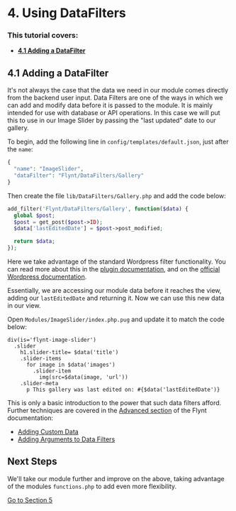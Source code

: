 # 4. Using DataFilters

<div class="alert">
  <h3>This tutorial covers:</h3>
  <ul>
    <li><strong><a href="#41-adding-a-datafilter">4.1 Adding a DataFilter</a></strong></li>
  </ul>
</div>

## 4.1 Adding a DataFilter
It's not always the case that the data we need in our module comes directly from the backend user input. Data Filters are one of the ways in which we can add and modify data before it is passed to the module. It is mainly intended for use with database or API operations. In this case we will put this to use in our Image Slider by passing the "last updated" date to our gallery.

To begin, add the following line in `config/templates/default.json`, just after the `name`:

```php
{
  "name": "ImageSlider",
  "dataFilter": "Flynt/DataFilters/Gallery"
}
```

Then create the file `lib/DataFilters/Gallery.php` and add the code below:

```php
add_filter('Flynt/DataFilters/Gallery', function($data) {
  global $post;
  $post = get_post($post->ID);
  $data['lastEditedDate'] = $post->post_modified;

  return $data;
});
```

Here we take advantage of the standard Wordpress filter functionality. You can read more about this in the [plugin documentation](/add-link), and on the [official Wordpress documentation](https://codex.wordpress.org/Plugin_API#Hooks.2C_Actions_and_Filters).

Essentially, we are accessing our module data before it reaches the view, adding our `lastEditedDate` and returning it. Now we can use this new data in our view.

Open `Modules/ImageSlider/index.php.pug` and update it to match the code below:

```jade
div(is='flynt-image-slider')
  .slider
    h1.slider-title= $data('title')
    .slider-items
      for image in $data('images')
        .slider-item
          img(src=$data(image, 'url'))
    .slider-meta
      p This gallery was last edited on: #{$data('lastEditedDate')}
```

This is only a basic introduction to the power that such data filters afford. Further techniques are covered in the [Advanced section](/add-link) of the Flynt documentation:

* [Adding Custom Data](/add-link)
* [Adding Arguments to Data Filters](/add-link)

<div class="alert alert-steps">
  <h2>Next Steps</h2>

  <p>We'll take our module further and improve on the above, taking advantage of the modules <code>functions.php</code> to add even more flexibility.</p>

  <p><a href="modify-data.md" class="btn btn-primary">Go to Section 5</a></p>
</div>
